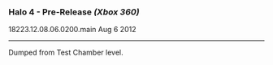 ### Halo 4 - Pre-Release _(Xbox 360)_
18223.12.08.06.0200.main
Aug 6 2012

---
Dumped from Test Chamber level.